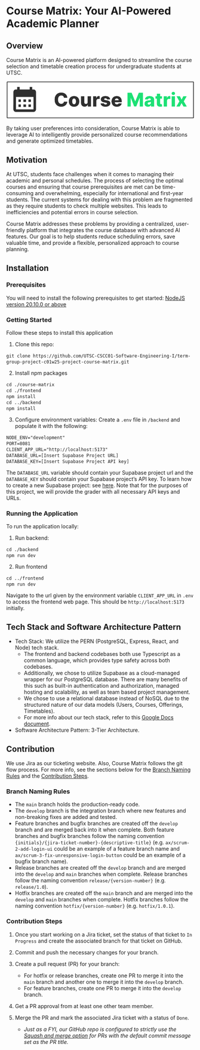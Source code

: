 # Course Matrix: Your AI-Powered Academic Planner

## Overview

Course Matrix is an AI-powered platform designed to streamline the course selection and timetable creation process for undergraduate students at UTSC.

![alt text](CourseMatrixLogo.png)

By taking user preferences into consideration, Course Matrix is able to leverage AI to intelligently provide personalized course recommendations and generate optimized timetables.

## Motivation

At UTSC, students face challenges when it comes to managing their academic and personal schedules. The process of selecting the optimal courses and ensuring that course prerequisites are met can be time-consuming and overwhelming, especially for international and first-year students. The current systems for dealing with this problem are fragmented as they require students to check multiple websites. This leads to inefficiencies and potential errors in course selection.

Course Matrix addresses these problems by providing a centralized, user-friendly platform that integrates the course database with advanced AI features. Our goal is to help students reduce scheduling errors, save valuable time, and provide a flexible, personalized approach to course planning.

## Installation

### Prerequisites

You will need to install the following prerequisites to get started:
[NodeJS version 20.10.0 or above](https://nodejs.org/en/download)

### Getting Started

Follow these steps to install this application

1. Clone this repo:

```
git clone https://github.com/UTSC-CSCC01-Software-Engineering-I/term-group-project-c01w25-project-course-matrix.git
```

2. Install npm packages

```
cd ./course-matrix
cd ./frontend
npm install
cd ../backend
npm install
```

3. Configure environment variables: Create a `.env` file in `/backend` and populate it with the following:

```
NODE_ENV="development"
PORT=8081
CLIENT_APP_URL="http://localhost:5173"
DATABASE_URL=[Insert Supabase Project URL]
DATABASE_KEY=[Insert Supabase Project API key]
```

The `DATABASE_URL` variable should contain your Supabase project url and the `DATABASE_KEY` should contain your Supabase project’s API key. To learn how to create a new Supabase project: see [here](https://medium.com/@heshramsis/building-a-crud-app-with-supabase-and-express-a-step-by-step-guide-for-junior-developers-81456b850910). Note that for the purposes of this project, we will provide the grader with all necessary API keys and URLs.

### Running the Application

To run the application locally:

1. Run backend:

```
cd ./backend
npm run dev
```

2. Run frontend

```
cd ../frontend
npm run dev
```

Navigate to the url given by the environment variable `CLIENT_APP_URL` in `.env` to access the frontend web page. This should be `http://localhost:5173` initially.

## Tech Stack and Software Architecture Pattern

- Tech Stack: We utilize the PERN (PostgreSQL, Express, React, and Node) tech stack.
  - The frontend and backend codebases both use Typescript as a common language, which provides type safety across both codebases.
  - Additionally, we chose to utilize Supabase as a cloud-managed wrapper for our PostgreSQL database. There are many benefits of this such as built-in authentication and authorization, managed hosting and scalability, as well as team based project management.
  - We chose to use a relational database instead of NoSQL due to the structured nature of our data models (Users, Courses, Offerings, Timetables).
  - For more info about our tech stack, refer to this [Google Docs document](https://docs.google.com/document/d/1_1IzFID0PmKTuQVWqW7zK-3XHz6-uZcC5yZ2Ghcq10E/edit?usp=sharing).
- Software Architecture Pattern: 3-Tier Architecture.

## Contribution

We use Jira as our ticketing website. Also, Course Matrix follows the git flow process. For more info, see the sections below for the [Branch Naming Rules](#branch-naming-rules) and the [Contribution Steps](#contribution-steps).

### Branch Naming Rules

- The `main` branch holds the production-ready code.
- The `develop` branch is the integration branch where new features and non-breaking fixes are added and tested.
- Feature branches and bugfix branches are created off the `develop` branch and are merged back into it when complete. Both feature branches and bugfix branches follow the naming convention `{initials}/{jira-ticket-number}-{descriptive-title}` (e.g. `ax/scrum-2-add-login-ui` could be an example of a feature branch name and `ax/scrum-3-fix-unresponsive-login-button` could be an example of a bugfix branch name).
- Release branches are created off the `develop` branch and are merged into the `develop` and `main` branches when complete. Release branches follow the naming convention `release/{version-number}` (e.g. `release/1.0`).
- Hotfix branches are created off the `main` branch and are merged into the `develop` and `main` branches when complete. Hotfix branches follow the naming convention `hotfix/{version-number}` (e.g. `hotfix/1.0.1`).

### Contribution Steps

1. Once you start working on a Jira ticket, set the status of that ticket to `In Progress` and create the associated branch for that ticket on GitHub.
2. Commit and push the necessary changes for your branch.
3. Create a pull request (PR) for your branch:

   - For hotfix or release branches, create one PR to merge it into the `main` branch and another one to merge it into the `develop` branch.
   - For feature branches, create one PR to merge it into the `develop` branch.

4. Get a PR approval from at least one other team member.
5. Merge the PR and mark the associated Jira ticket with a status of `Done`.

   - _Just as a FYI, our GitHub repo is configured to strictly use the [Squash and merge option](https://docs.github.com/en/pull-requests/collaborating-with-pull-requests/incorporating-changes-from-a-pull-request/about-pull-request-merges#squash-and-merge-your-commits) for PRs with the default commit message set as the PR title._
